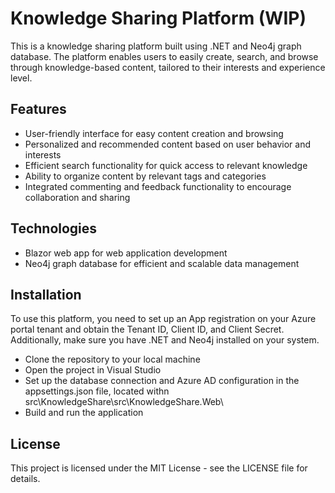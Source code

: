 # Knowledge Sharing Platform (WIP)
This is a knowledge sharing platform built using .NET and Neo4j graph database. The platform enables users to easily create, search, and browse through knowledge-based content, tailored to their interests and experience level.

## Features
* User-friendly interface for easy content creation and browsing
* Personalized and recommended content based on user behavior and interests
* Efficient search functionality for quick access to relevant knowledge
* Ability to organize content by relevant tags and categories
* Integrated commenting and feedback functionality to encourage collaboration and sharing

## Technologies
* Blazor web app for web application development
* Neo4j graph database for efficient and scalable data management

## Installation
To use this platform, you need to set up an App registration on your Azure portal tenant and obtain the Tenant ID, Client ID, and Client Secret. Additionally, make sure you have .NET and Neo4j installed on your system.
* Clone the repository to your local machine
* Open the project in Visual Studio
* Set up the database connection and Azure AD configuration in the appsettings.json file, located withn src\KnowledgeShare\src\KnowledgeShare.Web\
* Build and run the application

## License
This project is licensed under the MIT License - see the LICENSE file for details.
